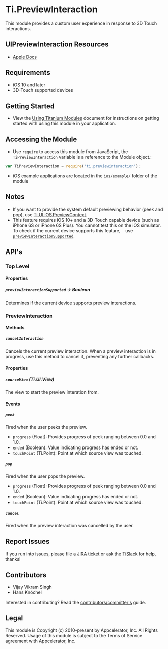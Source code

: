 # Ti.PreviewInteraction

This module provides a custom user experience in response to 3D Touch interactions. 

## UIPreviewInteraction Resources
  * [Apple Docs](https://developer.apple.com/documentation/uikit/uipreviewinteraction)

## Requirements
    
  * iOS 10 and later
  * 3D-Touch supported devices
  
## Getting Started
  * View the [Using Titanium Modules](http://docs.appcelerator.com/titanium/latest/#!/guide/Using_Titanium_Modules) 
    document for instructions on getting started with using this module in your application.

## Accessing the Module
  * Use `require` to access this module from JavaScript, the `TiPreviewInteraction` variable is a reference 
    to the Module object.:
```js
var TiPreviewInteraction = require('ti.previewinteraction');
```
  * iOS example applications are located in the `ios/example/` folder of the module

## Notes
  * If you want to provide the system default previewing behavior (peek and pop), use [Ti.UI.iOS.PreviewContext](docs.appcelerator.com/platform/latest/#!/api/Titanium.UI.iOS.PreviewContext). 
  * This feature requires iOS 10+ and a 3D-Touch capable device (such as iPhone 6S or iPhone 6S Plus).
    You cannot test this  on the iOS simulator. To check if the current device supports this feature, 
    use [`previewInteractionSupported`](https://github.com/appcelerator-modules/ti.previewinteraction#previewinteractionsupported---boolean).

## API's

### Top Level

#### Properties

##### `previewInteractionSupported` -> Boolean

Determines if the current device supports preview interactions.

### PreviewInteraction

#### Methods

##### `cancelInteraction`

Cancels the current preview interaction. When a preview interaction is in 
progress, use this method to cancel it, preventing any further callbacks.

#### Properties

##### `sourceView` (Ti.UI.View)

The view to start the preview interation from.

#### Events

##### `peek`

Fired when the user peeks the preview.

- `progress` (Float): Provides progress of peek ranging between 0.0 and 1.0. 
- `ended` (Boolean): Value indicating progress has ended or not.
- `touchPoint` (Ti.Point):  Point at which source view was touched.

##### `pop`

Fired when the user pops the preview.

- `progress` (Float): Provides progress of peek ranging between 0.0 and 1.0. 
- `ended` (Boolean): Value indicating progress has ended or not.
- `touchPoint` (Ti.Point):  Point at which source view was touched.

##### `cancel`

Fired when the preview interaction was cancelled by the user.

## Report Issues

If you run into issues, please file a [JIRA ticket](https://jira.appcelerator.org) or ask the [TiSlack](http://tislack.org) for help, thanks!

## Contributors

* Vijay Vikram Singh
* Hans Knöchel

Interested in contributing? Read the [contributors/committer's](https://wiki.appcelerator.org/display/community/Home) guide.

## Legal

This module is Copyright (c) 2010-present by Appcelerator, Inc. All Rights Reserved. Usage of this module is subject to 
the Terms of Service agreement with Appcelerator, Inc.  
